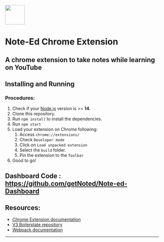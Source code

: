 <img src="src/assets/img/icon-128.png" width="64"/>

# Note-Ed Chrome Extension

## A chrome extension to take notes while learning on YouTube

## Installing and Running

### Procedures:

1. Check if your [Node.js](https://nodejs.org/) version is >= **14**.
2. Clone this repository.
3. Run `npm install` to install the dependencies.
4. Run `npm start`
5. Load your extension on Chrome following:
   1. Access `chrome://extensions/`
   2. Check `Developer mode`
   3. Click on `Load unpacked extension`
   4. Select the `build` folder.
   5. Pin the extension to the `Toolbar`
6. Good to go!


## Dashboard Code : https://github.com/getNoted/Note-ed-Dashboard
## Resources:

- [Chrome Extension documentation](https://developer.chrome.com/extensions/getstarted)
- [V3 Boilerplate repository](https://github.com/lxieyang/chrome-extension-boilerplate-react)
- [Webpack documentation](https://webpack.js.org/concepts/)

---
